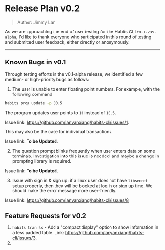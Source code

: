 # Release Plan v0.2

> Author: Jimmy Lan

As we are approaching the end of user testing for the Habits CLI `v0.1.239-alpha`, I'd like to thank everyone who participated in this round of testing and submitted user feedback, either directly or anonymously.

---

## Known Bugs in v0.1

Through testing efforts in the v0.1-alpha release, we identified a few medium- or high-priority bugs as follows:

1. The user is unable to enter floating point numbers. For example, with the following command
```bash
habits prop update -p 10.5
```

The program updates user points to `10` instead of `10.5`.

Issue link: https://github.com/lanyanxiang/habits-cli/issues/1.

This may also be the case for individual transactions.

Issue link: **To be Updated**.

2. The question prompt blinks frequently when user enters data on some terminals. Investigation into this issue is needed, and maybe a change in prompting library is required.

Issue link: **To be Updated**.

3. Issue with sign in & sign up: if a linux user does not have `libsecret` setup properly, then they will be blocked at log in or sign up time. We should make the error message more user-friendly.

Issue link: https://github.com/lanyanxiang/habits-cli/issues/8

## Feature Requests for v0.2

1. `habits tran ls` - Add a "compact display" option to show information in a less padded table. Link: https://github.com/lanyanxiang/habits-cli/issues/3.
2. 
